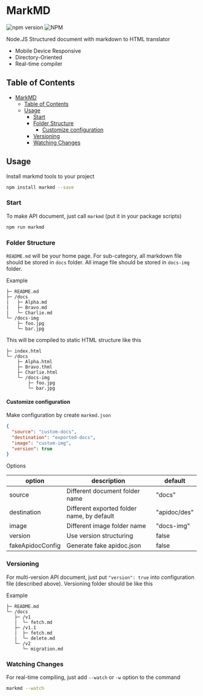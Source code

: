 # MarkMD

![npm version](https://badge.fury.io/js/markmd.svg)
![NPM](https://img.shields.io/npm/l/markmd.svg)

Node.JS Structured document with markdown to HTML translator

- Mobile Device Responsive
- Directory-Oriented
- Real-time compiler

## Table of Contents

- [MarkMD](#markmd)
  - [Table of Contents](#table-of-contents)
  - [Usage](#usage)
    - [Start](#start)
    - [Folder Structure](#folder-structure)
      - [Customize configuration](#customize-configuration)
    - [Versioning](#versioning)
    - [Watching Changes](#watching-changes)

## Usage

Install markmd tools to your project

```bash
npm install markmd --save
```

### Start

To make API document, just call `markmd` (put it in your package scripts)

```bash
npm run markmd
```

### Folder Structure

`README.md` will be your home page. For sub-category, all markdown file should be stored in `docs` folder. All image file should be stored in `docs-img` folder.

Example

```text
├─ README.md
├─ /docs
|   ├─ Alpha.md
|   ├─ Bravo.md
|   └─ Charlie.md
└─ /docs-img
    ├─ foo.jpg
    └─ bar.jpg

```

This will be compiled to static HTML structure like this

```text
├─ index.html
└─ /docs
    ├─ Alpha.html
    ├─ Bravo.thml
    ├─ Charlie.html
    └─ /docs-img
        ├─ foo.jpg
        └─ bar.jpg
```

#### Customize configuration

Make configuration by create `markmd.json`

```json
{
  "source": "custom-docs",
  "destination": "exported-docs",
  "image": "custom-img",
  "version": true
}
```

Options

| option | description | default |
|--------|-------------|---------|
| source | Different document folder name | "docs" |
| destination | Different exported folder name, by default | "apidoc/des" |
| image | Different image folder name | "docs-img" |
| version | Use version structuring | false |
| fakeApidocConfig | Generate fake apidoc.json | false |

### Versioning

For multi-version API document, just put `"version": true` into configuration file (described above). Versioning folder should be like this

Example

```text
├─ README.md
└─ /docs
   ├─ /v1
   |  └─ fetch.md
   ├─ /v1.1
   |  ├─ fetch.md
   |  └─ delete.md
   └─ /v2
      └─ migration.md
```

### Watching Changes

For real-time compiling, just add `--watch` or `-w` option to the command

```bash
markmd --watch
```
